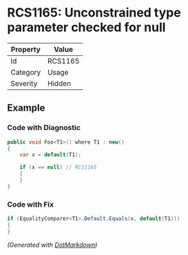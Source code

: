 # RCS1165: Unconstrained type parameter checked for null

| Property | Value   |
| -------- | ------- |
| Id       | RCS1165 |
| Category | Usage   |
| Severity | Hidden  |

## Example

### Code with Diagnostic

```csharp
public void Foo<T1>() where T1 : new()
{
    var x = default(T1);

    if (x == null) // RCS1165
    {
    }
}
```

### Code with Fix

```csharp
if (EqualityComparer<T1>.Default.Equals(x, default(T1)))
{
}
```


*\(Generated with [DotMarkdown](http://github.com/JosefPihrt/DotMarkdown)\)*